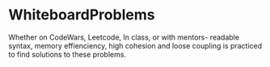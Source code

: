 # WhiteboardProblems

Whether on CodeWars, Leetcode, In class, or with mentors- readable syntax, memory effienciency, high cohesion and loose coupling is practiced to find solutions to these problems. 
